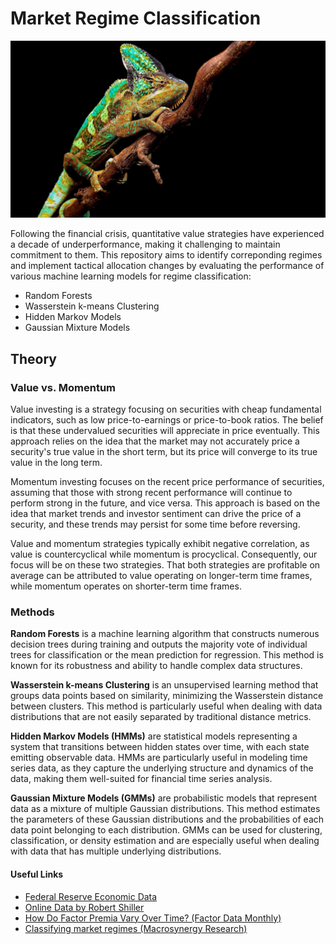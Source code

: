 # Market Regime Classification

![Chameleons adapt to their environment](Header.jpeg)

Following the financial crisis, quantitative value strategies have experienced a decade of underperformance, making it challenging to maintain commitment to them. This repository aims to identify correponding regimes and implement tactical allocation changes by evaluating the performance of various machine learning models for regime classification:

- Random Forests
- Wasserstein k-means Clustering
- Hidden Markov Models
- Gaussian Mixture Models

## Theory

### Value vs. Momentum

Value investing is a strategy focusing on securities with cheap fundamental indicators, such as low price-to-earnings or price-to-book ratios. The belief is that these undervalued securities will appreciate in price eventually. This approach relies on the idea that the market may not accurately price a security's true value in the short term, but its price will converge to its true value in the long term.

Momentum investing focuses on the recent price performance of securities, assuming that those with strong recent performance will continue to perform strong in the future, and vice versa. This approach is based on the idea that market trends and investor sentiment can drive the price of a security, and these trends may persist for some time before reversing.

Value and momentum strategies typically exhibit negative correlation, as value is countercyclical while momentum is procyclical. Consequently, our focus will be on these two strategies. That both strategies are profitable on average can be attributed to value operating on longer-term time frames, while momentum operates on shorter-term time frames.

### Methods

**Random Forests** is a machine learning algorithm that constructs numerous decision trees during training and outputs the majority vote of individual trees for classification or the mean prediction for regression. This method is known for its robustness and ability to handle complex data structures.

**Wasserstein k-means Clustering** is an unsupervised learning method that groups data points based on similarity, minimizing the Wasserstein distance between clusters. This method is particularly useful when dealing with data distributions that are not easily separated by traditional distance metrics.

**Hidden Markov Models (HMMs)** are statistical models representing a system that transitions between hidden states over time, with each state emitting observable data. HMMs are particularly useful in modeling time series data, as they capture the underlying structure and dynamics of the data, making them well-suited for financial time series analysis.

**Gaussian Mixture Models (GMMs)** are probabilistic models that represent data as a mixture of multiple Gaussian distributions. This method estimates the parameters of these Gaussian distributions and the probabilities of each data point belonging to each distribution. GMMs can be used for clustering, classification, or density estimation and are especially useful when dealing with data that has multiple underlying distributions.

#### Useful Links

- [Federal Reserve Economic Data](https://fred.stlouisfed.org/)
- [Online Data by Robert Shiller](http://www.econ.yale.edu/~shiller/data.htm)
- [How Do Factor Premia Vary Over Time? (Factor Data Monthly)](https://www.aqr.com/Insights/Datasets/Century-of-Factor-Premia-Monthly)
- [Classifying market regimes (Macrosynergy Research)](https://research.macrosynergy.com/classifying-market-regimes/)
